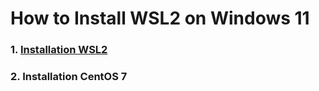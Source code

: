 # How to Install WSL2 on Windows 11

### 1. [Installation WSL2](https://github.com/wantedweb-kevin/wsl2/blob/main/installation_wsl2.md)
### 2. Installation CentOS 7
